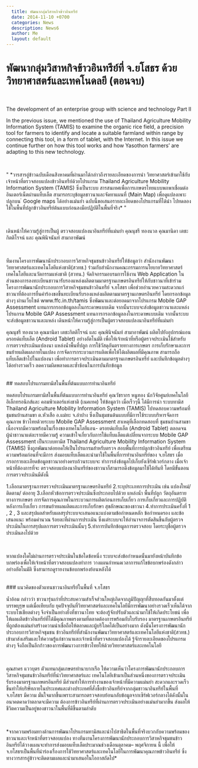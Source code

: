 ```yaml
---
  title: พัฒนากลุ่มวิสาหกิจข้าวอินทรีย์
  date: 2014-11-10 +0700		  
  categories: News		
  description: News6		  
  author: Me		 
  layout: default
---
```



# พัฒนากลุ่มวิสาหกิจข้าวอินทรีย์ที่ จ.ยโสธร ด้วยวิทยาศาสตร์และเทคโนดลยี (ตอนจบ)
<br>
 <p>The development of an enterprise
group with science and technology
Part II</p>
<p>In the previous issue, we mentioned the
use of Thailand Agriculture Mobility Information
System (TAMIS) to examine the organic rice
field, a precision tool for farmers to identify
and locate a suitable farmland within range
by connecting this tool, in a form of tablet,
with the Internet. In this issue we continue
further on how this tool works and how
Yasothon farmers’ are adapting to this new
technology.</p>
<br>
<p>" *วารสารอู่ข้าวฉบับเดือนสิงหาคมที่ผ่านมาได้กล่าวถึงรายละเอียดของการนำ
วิทยาศาสตร์เข้ามาใช้กับเจ้าหน้าที่ตรวจสอบแปลงข้าวอินทรีย์ด้วยโปรแกรม
Thailand Agriculture Mobility Information System (TAMIS) ซึ่งเป็นระบบ
สารสนเทศเพื่อการเกษตรไทยแบบพกพาเชื่อมต่ออินเตอร์เน็ตผ่านแท็บเล็ต
สามารถระบุข้อมูลชาวนาและจัดทาแผนที่ (Main Map) เพื่อดูแปลงเพาะปลูกบน ํ
Google maps ได้อย่างแม่นยำ ฉบับนี้ขอเสนอรายละเอียดของโปรแกรมที่ได้นำ
ไปทดลองใช้ในพื้นที่ปลูกข้าวอินทรีย์ต้นแบบก่อนลงมือปฏิบัติในพื้นที่จริง* "</p>
<br>
<p> เดินหน้าให้ความรู้สู่การเป็นผู้
ตรวจสอบแปลงนาอินทรีย์ที่แม่นยำ
คุณนุชรี ทองนวล คุณมานิดา
เตชะกิตติโรจน์ และ คุณพินิจนันท์
สามาอาพัฒน์</p>
<br>
<p>ทีมงานโครงการพัฒนานักประกอบการวิสาหกิจชุมชนข้าวอินทรีย์ให้ข้อมูลว่า สำนักงานพัฒนาวิทยาศาสตร์และเทคโนโลยีแห่งชาติ(สวทช.) ร่วมกับสำนักงานคณะกรรมการนโยบายวิทยาศาสตร์ เทคโนโลยีและนวัตกรรมแห่งชาติ (สวทน.) จัดกิจกรรมอบรมการใช้งาน Web Application
ในส่วนของการลงทะเบียนชาวนารับรองแหล่งผลิตตามมาตรฐานเกษตรอินทรีย์ให้กับชาวนาที่เข้าร่วมโครงการพัฒนานักประกอบการวิสาหกิจชุมชนข้าวอินทรีย์
จ.ยโสธร เพื่อช่วยอำนวยความสะดวกแก่ชาวนาที่ต้องการยื่นคำร้องขอขึ้นทะเบียนรับรองแหล่งผลิตตามมาตรฐานเกษตรอินทรีย์ โดยกรอกข้อมูลต่างๆ
ผ่านเว็บไซต์ www.ffc.in.th/tamis ซึ่งพัฒนาและต่อยอดมาจากโปรแกรม Mobile GAP Assessment แทนการกรอกข้อมูลลงในกระดาษแบบเดิม จากนั้นระบบจะส่งข้อมูลชาวนาและแหล่งโปรแกรม Mobile GAP Assessment แทนการกรอกข้อมูลลงในกระดาษแบบเดิม จากนั้นระบบจะส่งข้อมูลชาวนาและแหล่ง
เดินหน้าให้ความรู้สู่การเป็นผู้ตรวจสอบแปลงนาอินทรีย์ที่แม่นยำ</p>
<p> คุณนุชรี ทองนวล คุณมานิดา เตชะกิตติโรจน์ และ คุณพินิจนันท์ สามาอาพัฒน์ ผลิตไปยังอุปกรณ์แอนดรอยด์แท็บเล็ต (Android Tablet) อย่างอัตโนมัติ เพื่อให้เจ้าหน้าที่หรือผู้ตรวจประเมินใช้สำหรับการตรวจประเมินแปลงนา แหล่งน้ำพื้นที่ปลูก การใช้วัสดุอันตรายทางการเกษตร การเก็บรักษาและการขนย้ายผลิตผลภายในแปลง การจัดการกระบวนการผลิตเพื่อให้ได้ผลิตผลที่มีคุณภาพ สามารถถือแท็บเล็ตเข้าไปในแปลงนา เพื่อทำการตรวจประเมินตามมาตรฐานเกษตรอินทรีย์ และบันทึกข้อมูลต่างๆได้อย่างรวดเร็ว ลดความผิดพลาดและซ้ำซ้อนในการบันทึกข้อมูล </p>

<br>
## ทดสอบโปรแกรมทามิสในพื้นที่ต้นแบบการทำนาอินทรีย์
<p>ทดสอบโปรแกรมทามิสในพื้นที่ต้นแบบการทำนาอินทรีย์
คุณวัชรากร หนูทอง นักวิจัยศูนย์เทคโนโลยีอิเล็กทรอนิกส์และ
คอมพิวเตอร์แห่งชาติ (เนคเทค) ให้ข้อมูลว่า เมื่อเร็วๆนี้ ได้มีการนำ
ระบบทามิส Thailand Agriculture Mobility Information System
(TAMIS) ไปทดสอบความพร้อมที่ชุมชนบ้านสามขา ต.หัวเสือ อ.แม่ทะ
จ.ลำปาง ซึ่งเป็นชุมชนต้นแบบที่มีการใช้ระบบบริหารจัดการคุณภาพ
ข้าวไทยด้วยระบบ Mobile GAP Assessment สาเหตุที่เลือกทดสอบที่
ชุมชนบ้านสามขา เนื่องจากมีความพร้อมในเรื่องของเทคโนโลยีแอน-
ดรอยด์แท็บเล็ต (Android Tablet) ตลอดจนผู้นำชาวนาแต่ละรายมีความรู้
ความเข้าใจเกี่ยวกับการใช้แท็บแล็ตแต่เปลี่ยนจากระบบ Mobile GAP
Assessment เป็นระบบทามิส Thailand Agriculture Mobility Information
System (TAMIS) ซึ่งถูกพัฒนาต่อยอดให้เป็นโปรแกรมสำหรับตรวจ
สอบพื้นที่การปลูกข้าวอินทรีย์ เพื่อเตรียมความพร้อมก่อนที่จะมีการ
ส่งมอบแท็บเล็ตและนำมาใช้ในพื้นที่การทำนาอินทรีย์ของ จ.ยโสธร
เมื่อกรอกรายละเอียดข้อมูลชาวนาอย่างครบถ้วนระบบจะ
ทำการส่งข้อมูลไปเก็บยังเซิร์ฟเวอร์กลาง เมื่อเจ้าหน้าที่ต้องการที่จะ
ตรวจสอบแปลงนาอินทรีย์ของชาวนาก็สามารถดึงข้อมูลมาใช้ได้ทันที โดยมีขั้นตอนการตรวจประเมินมีดังนี้</p>

<p> 1.เลือกมาตรฐานการตรวจประเมินมาตรฐานเกษตรอินทรีย์
2.ระบุประเภทการประเมิน เช่น แปลงใหม่/ติดตาม/ ต่ออายุ
3.เลือกหัวข้อการตรวจประเมินซึ่งประกอบไปด้วย แหล่งน้ำ พื้นที่ปลูก วัตถุอันตรายทางการเกษตร
การจัดการคุณภาพในกระบวนการผลิตก่อนการเก็บเกี่ยว
การเก็บเกี่ยวและการปฏิบัติหลังการเก็บเกี่ยว
การขนย้ายผลผลิตและการเก็บรักษา สุขลักษณะของชาวนา
4.ทำการประเมินครั้งที่ 1 , 2 , 3 และสรุปผลสำหรับผลสรุประบบจะเสนอแนะแบ่งตามข้อกำหนดหลัก ข้อกำหนดรอง และข้อเสนอแนะ พร้อมคำนวณ
ร้อยละที่ผ่านการประเมิน ซึ่งแต่ระบบจะให้อำนาจการตัดสินขึ้นกับผู้ตรวจประเมินในการสรุปผลการตรวจประเมินนั้นๆ
5.ทำการบันทึกข้อมูลการตรวจสอบ โดยระบุชื่อผู้ตรวจประเมินลงไปด้วย</p>
<br>
<p> หากแปลงใดไม่ผ่านการตรวจประเมินในข้อใดข้อหนึ่ง ระบบจะส่งข้อกำหนดนั้นมายังหน้าบันทึกข้อบกพร่องเพื่อให้เจ้าหน้าที่ตรวจสอบแปลงทำการ
วางแผนกำหนดเวลาการแก้ไขข้อบกพร่องดังกล่าวอย่างอัตโนมัติ ซึ่งสามารถดูรายงานข้อบกพร่องย้อนหลังได้</p>
<br>
### แนวคิดของตัวแทนชาวนาอินทรีย์ในพื้นที่ จ.ยโสธร

<p> น้ำอ้อม กล่าวว่า ชาวนารุ่นเก่าที่ประสบความสำเร็จส่วนใหญ่เกิดจากภูมิปัญญาที่สืบทอดกันมาตั้งแต่บรรพบุรุษ แต่เมื่อเทียบกับ
ยุคปัจจุบันที่วิทยาศาสตร์และเทคโนโลยีมีการพัฒนาอย่างรวดเร็วเห็นได้จากระบบโซเชียลต่างๆ จึงจำเป็นอย่างยิ่งที่ชาวนาไทย
จะต้องรู้จักปรับตัวและนำมาใช้ให้เกิดประโยชน์ เพื่อให้ผลผลิตข้าวอินทรีย์ที่ได้มีคุณภาพตรงตามที่ตลาดต้องการพร้อมกับใบรับรอง
มาตรฐานเกษตรอินทรีย์ที่ถูกต้องแม่นยำสร้างความน่าเชื่อถือให้ตลาดและผู้บริโภคได้เป็นอย่างมาก ดังนั้นโครงการพัฒนานักประกอบการวิสาหกิจชุมชน
ข้าวอินทรีย์ที่สำนักงานพัฒนาวิทยาศาสตร์และเทคโนโลยีแห่งชาติ(สวทช.) เข้ามาส่งเสริมและให้ความรู้แก่ชาวนาและเจ้าหน้าที่ตรวจสอบแปลงได้
รู้จักรายละเอียดของโปรแกรมต่างๆ จึงถือเป็นอีกก้าวของการพัฒนาวงการข้าวไทยให้ด้วยวิทยาศาสตร์และเทคโนโลยี</p>
<br>
<p>คุณสาคร แววบุตร ตัวแทนกลุ่มเกษตรทำนาบากเรือ ให้ความเห็นว่าโครงการพัฒนานักประกอบการวิสาหกิจชุมชนข้าวอินทรีย์ที่นำวิทยาศาสตร์และ
เทคโนโลยีเข้ามาเป็นส่วนหนึ่งของการตรวจประเมินรับรองมาตรฐานเกษตรอินทรีย์ มีส่วนทำให้การทำงานของเจ้าหน้าที่มีความแม่นยำ สะดวกและรวดเร็วขึ้นทำให้บริษัทภายในประเทศและต่างประเทศที่สั่งซื้อข้าวอินทรีย์จากกลุ่มชาวนาอินทรีย์ในพื้นที่ จ.ยโสธร มีความ
มั่นใจมากขึ้นเพราะสามารถตรวจสอบย้อนกลับข้อมูลจากเซิร์ฟเวอร์กลางได้ดังนั้นในอนาคตคาดว่าตลาดจะมีความ
ต้องการข้าวอินทรีย์ที่ผ่านการตรวจประเมินอย่างแม่นยำมากขึ้น ส่งผลให้ชีวิตความเป็นอยู่ของชาวนาในพื้นที่ดีขึ้นตามลำดับ</p>
<br>
<p> *จากความพร้อมทางด้านการพัฒนาโปรแกรมทามิสและนำไปสาธิตในพื้นที่จริงบวกกับความพร้อมของชาวนาและเจ้าหน้าที่ตรวจสอบแปลง
ทางทีมงานโครงการพัฒนานักประกอบการวิสาหกิจชุมชนข้าวอินทรีย์ได้วางแผนจะทำการส่งมอบแท็บเล็ตประมาณช่วงเดือนตุลาคม– พฤศจิกายน
นี้ เพื่อให้ จ.ยโสธรเป็นพื้นที่นำร่องเรื่องการใช้วิทยาศาสตร์และเทคโนโลยีในการพัฒนาคุณภาพข้าวอินทรีย์ ซึ่งทางวารสารอู่ข้าวจะติดตามผลและนำมาเสนอในโอกาสถัดไป*</p>
